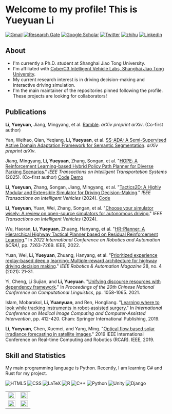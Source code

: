 # Welcome to my profile! This is Yueyuan Li

[![Gmail](https://img.shields.io/badge/Gmail-EA4335?logo=gmail&logoColor=white
)](mailto:rowena.academic@gmail.com)
[![Research Gate](
https://img.shields.io/badge/ResearchGate-00CCBB?logo=researchgate&logoColor=white
)](https://www.researchgate.net/profile/Yueyuan-Li-4)
[![Google Scholar](https://img.shields.io/badge/Google%20Scholar-4285F4?logo=googlescholar&logoColor=white
)](https://scholar.google.com/citations?user=GcxEMNIAAAAJ)
[![Twitter](https://img.shields.io/badge/Twitter_%40MotacillaAlba-1D9BF0?logo=twitter&logoColor=white)](https://twitter.com/SirenBlue3)
[![zhihu](https://img.shields.io/badge/dynamic/json?url=https%3A%2F%2Fapi.swo.moe%2Fstats%2Fzhihu%2Fravenclaw-32&query=count&logo=zhihu&logoColor=white&label=Zhihu&labelColor=0084FF&color=0084FF&suffix=%20Followers&cacheSeconds=3600)](https://www.zhihu.com/people/ravenclaw-32)
[![LinkedIn](https://img.shields.io/badge/LinkedIn-0A66C2?logo=linkedin&logoColor=white
)](https://www.linkedin.com/in/yueyuanli/)

## About

- I'm currently a Ph.D. student at Shanghai Jiao Tong University.
- I'm affiliated with [CyberC3 Intelligent Vehicle Labs, Shanghai Jiao Tong University](https://cyberc3.sjtu.edu.cn/).
- My current research interest is in driving decision-making and interactive driving simulation.
- I'm the main maintainer of the repositories pinned following the profile. These projects are looking for collaborators!

## Publications

**Li, Yueyuan**, Jiang, Mingyang, et al. [Ramble](https://arxiv.org/abs/2410.02253). *arXiv preprint arXiv*. (Co-first author)

Yan, Weihao, Qian, Yeqiang, **Li, Yueyuan**, et al. [SS-ADA: A Semi-Supervised Active Domain Adaptation Framework for Semantic Segmentation](https://arxiv.org/abs/2407.12788). *arXiv preprint arXiv*.

Jiang, Mingyang, **Li, Yueyuan**, Zhang, Songan, et al. "[HOPE: A Reinforcement Learning-based Hybrid Policy Path Planner for Diverse Parking Scenarios](https://arxiv.org/abs/2405.20579)." *IEEE Transactions on Intelligent Transportation Systems* (2025). (Co-first author) [Code](https://github.com/jiamiya/HOPE) [Demo](https://www.youtube.com/watch?v=62w9qhjIuRI)

**Li, Yueyuan**, Zhang, Songan, Jiang, Mingyang, et al. "[Tactics2D: A Highly Modular and Extensible Simulator for Driving Decision-Making](https://ieeexplore.ieee.org/abstract/document/10561544/)." *IEEE Transactions on Intelligent Vehicles* (2024). [Code](https://github.com/WoodOxen/tactics2d)

**Li, Yueyuan**, Yuan, Wei, Zhang, Songan, et al. "[Choose your simulator wisely: A review on open-source simulators for autonomous driving.](https://ieeexplore.ieee.org/abstract/document/10461065/)" *IEEE Transactions on Intelligent Vehicles* (2024).

Wu, Haoran, **Li, Yueyuan**, Zhuang, Hanyang, et al. "[HR-Planner: A Hierarchical Highway Tactical Planner based on Residual Reinforcement Learning](https://ieeexplore.ieee.org/document/9812400)." In *2022 International Conference on Robotics and Automation (ICRA)*, pp. 7263-7269. IEEE, 2022.

Yuan, Wei, **Li, Yueyuan**, Zhuang, Hanyang, et al. "[Prioritized experience replay-based deep q learning: Multiple-reward architecture for highway driving decision making](https://ieeexplore.ieee.org/document/9576818)." *IEEE Robotics & Automation Magazine* 28, no. 4 (2021): 21-31.

Yi, Cheng, Li Sujian, and **Li, Yueyuan**. "[Unifying discourse resources with dependency framework](https://aclanthology.org/2021.ccl-1.94/)." In *Proceedings of the 20th Chinese National Conference on Computational Linguistics*, pp. 1058-1065. 2021.

Islam, Mobarakol, **Li, Yuanyuan**, and Ren, Hongliang. "[Learning where to look while tracking instruments in robot-assisted surgery](https://link.springer.com/chapter/10.1007/978-3-030-32254-0_46)." In *International Conference on Medical Image Computing and Computer-Assisted Intervention*, pp. 412-420. Cham: Springer International Publishing, 2019.

**Li, Yueyuan**, Chen, Xuemei, and Yang, Ming. "[Optical flow based solar irradiance forecasting in satellite images](https://ieeexplore.ieee.org/abstract/document/9043950)." 2019 IEEE International Conference on Real-time Computing and Robotics (RCAR). IEEE, 2019.

## Skill and Statistics

My main programming language is Python. Recently, I am learning C# and Rust for my project.

![HTML5](https://img.shields.io/badge/HTML5-E34F26?style=for-the-badge&logo=html5&logoColor=white)
![CSS](https://img.shields.io/badge/CSS-239120?&style=for-the-badge&logo=css3&logoColor=white)
![LaTeX](https://img.shields.io/badge/latex-%23008080.svg?style=for-the-badge&logo=latex&logoColor=white)
![R](https://img.shields.io/badge/R-276DC3?style=for-the-badge&logo=r&logoColor=white)
![C++](https://img.shields.io/badge/C%2B%2B-00599C?style=for-the-badge&logo=c%2B%2B&logoColor=white)
![Python](https://img.shields.io/badge/Python-3776AB?style=for-the-badge&logo=python&logoColor=white)
![Unity](https://img.shields.io/badge/Unity-100000?style=for-the-badge&logo=unity&logoColor=white)
![Django](https://img.shields.io/badge/django-%23092E20.svg?style=for-the-badge&logo=django&logoColor=white)

<table><tr><td valign="top" width="50%">
<img src="https://github-readme-stats.vercel.app/api?username=SCP-CN-001&show_icons=true&theme=transparent&count_private=true&hide_border=true" align="left" style="width: 100%" />

</td><td valign="top" width="50%">
<img src="https://github-profile-trophy.vercel.app/?username=SCP-CN-001&column=4&theme=transparent&no-bg=true&no-frame=true&margin-w=10" align="left" style="width: 100%" />
<!-- https://github.com/anuraghazra/github-readme-stats -->
</td></tr>

<tr><td valign="top" width="50%">
<img src="https://github-readme-streak-stats.herokuapp.com?user=SCP-CN-001&theme=transparent&hide_border=true" align="left" style="width: 100%" />
  
<!-- https://github.com/ryo-ma/github-profile-trophy -->

</td><td valign="top" width="50%">
<img src="https://github-readme-stats.vercel.app/api/wakatime?username=motacillaalba&theme=transparent&layout=compact&langs_count=12&hide_border=true" align="left" style="width: 100%" />

</td></tr></table>
